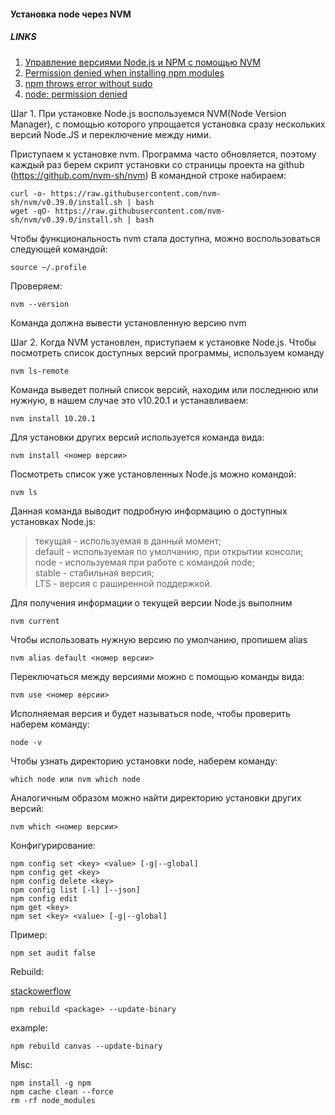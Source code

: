 #### Установка node через NVM

##### LINKS

1. [Управление версиями Node.js и NPM с помощью NVM](https://habr.com/ru/company/timeweb/blog/541452)
2. [Permission denied when installing npm modules](https://stackoverflow.com/questions/47252451/permission-denied-when-installing-npm-modules-in-osx/47252840#47252840)
3. [npm throws error without sudo](https://stackoverflow.com/questions/16151018/npm-throws-error-without-sudo/24404451#24404451)
4. [node: permission denied](https://github.com/nvm-sh/nvm/issues/1407#issuecomment-316858947)

Шаг 1. При установке Node.js воспользуемся NVM(Node Version Manager), с помощью которого
упрощается установка сразу нескольких версий Node.JS и переключение между ними.

Приступаем к установке nvm. Программа часто обновляется, поэтому каждый раз берем скрипт
установки со страницы проекта на github (https://github.com/nvm-sh/nvm)
В командной строке набираем:
````
curl -o- https://raw.githubusercontent.com/nvm-sh/nvm/v0.39.0/install.sh | bash
wget -qO- https://raw.githubusercontent.com/nvm-sh/nvm/v0.39.0/install.sh | bash
````

Чтобы функциональность nvm стала доступна, можно воспользоваться следующей командой:
````
source ~/.profile
````
Проверяем:
````
nvm --version
````
Команда должна вывести установленную версию nvm

Шаг 2. Когда NVM установлен, приступаем к установке Node.js. Чтобы посмотреть список
доступных версий программы, используем команду
````
nvm ls-remote
````

Команда выведет полный список версий, находим или последнюю или нужную,
в нашем случае это v10.20.1 и устанавливаем:
````
nvm install 10.20.1
````
Для установки других версий используется команда вида:
````
nvm install <номер версии>
````
Посмотреть список уже установленных Node.js можно командой:
````
nvm ls
````
Данная команда выводит подробную информацию о доступных установках Node.js:

> текущая - используемая в данный момент;  
> default - используемая по умолчанию, при открытии консоли;  
> node - используемая при работе с командой node;  
> stable - стабильная версия;  
> LTS - версия с раширенной поддержкой.  

Для получения информации о текущей версии Node.js выполним
````
nvm current
````
Чтобы использовать нужную версию по умолчанию, пропишем alias
````
nvm alias default <номер версии>
````
Переключаться между версиями можно с помощью команды вида:
````
nvm use <номер версии>
````
Исполняемая версия и будет называться node, чтобы проверить наберем команду:
````
node -v
````
Чтобы узнать директорию установки node, наберем команду:
````
which node или nvm which node
````
Аналогичным образом можно найти директорию установки других версий:
````
nvm which <номер версии>
````

Конфигурирование:

    npm config set <key> <value> [-g|--global]
    npm config get <key>
    npm config delete <key>
    npm config list [-l] [--json]
    npm config edit
    npm get <key>
    npm set <key> <value> [-g|--global]

Пример:
    
    npm set audit false

Rebuild:

[stackowerflow](https://stackoverflow.com/a/48643374)

    npm rebuild <package> --update-binary

example:

    npm rebuild canvas --update-binary

Misc:

    npm install -g npm
    npm cache clean --force
    rm -rf node_modules

